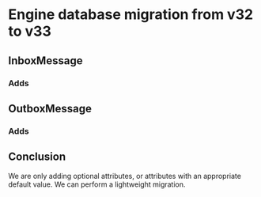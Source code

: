 #  Engine database migration from v32 to v33


## InboxMessage

### Adds

<attribute name="extendedMessagePayload" optional="YES" attributeType="Binary"/>
<attribute name="hasEncryptedExtendedMessagePayload" attributeType="Boolean" defaultValueString="NO" usesScalarValueType="YES"/>
<attribute name="rawExtendedMessagePayloadKey" optional="YES" attributeType="Binary"/>


## OutboxMessage

### Adds

<attribute name="rawEncryptedExtendedMessagePayload" optional="YES" attributeType="Binary"/>


## Conclusion

We are only adding optional attributes, or attributes with an appropriate default value. We can perform a lightweight migration.
